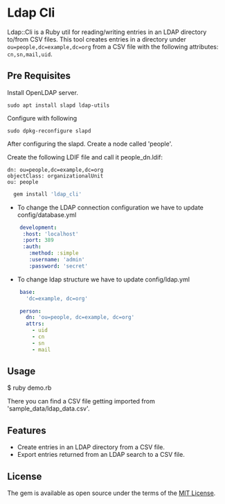 # Ldap Cli

Ldap::Cli is a Ruby util for reading/writing entries in an LDAP directory to/from CSV files. This tool creates entries in a directory under `ou=people,dc=example,dc=org` from a CSV file with the following attributes: `cn,sn,mail,uid`.

## Pre Requisites

Install OpenLDAP server.

```
sudo apt install slapd ldap-utils
```

Configure with following

```
sudo dpkg-reconfigure slapd
```

After configuring the slapd. Create a node called 'people'.

Create the following LDIF file and call it people_dn.ldif:

```
dn: ou=people,dc=example,dc=org
objectClass: organizationalUnit
ou: people
```

```ruby
  gem install 'ldap_cli'
```

- To change the LDAP connection configuration we have to update config/database.yml

 ```yml
	 development:
	  :host: 'localhost'
	  :port: 389
	  :auth:
	    :method: :simple
	    :username: 'admin'
	    :password: 'secret'

 ```
- To change ldap structure we have to update config/ldap.yml

```yml
	base:
	  'dc=example, dc=org'

	person:
	  dn: 'ou=people, dc=example, dc=org'
	  attrs:
	    - uid
	    - cn
	    - sn
	    - mail
``` 

## Usage

$ ruby demo.rb
    

There you can find a CSV file getting imported from 'sample_data/ldap_data.csv'.

## Features
- Create entries in an LDAP directory from a CSV file.
- Export entries returned from an LDAP search to a CSV file.

## License

The gem is available as open source under the terms of the [MIT License](http://opensource.org/licenses/MIT).
